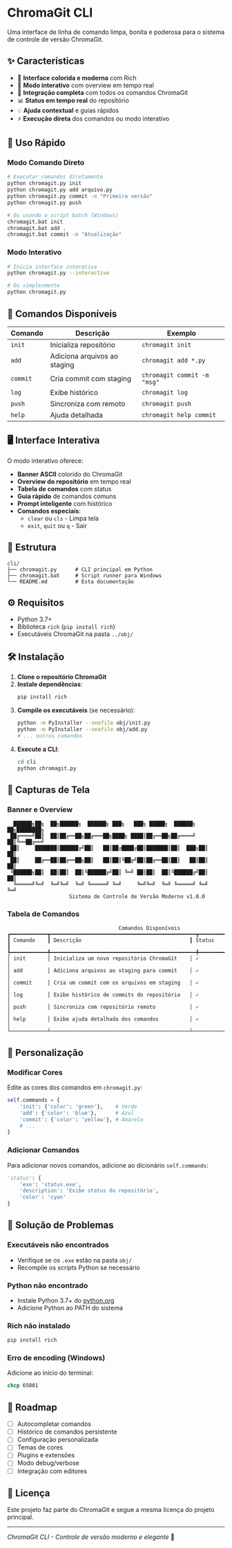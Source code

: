 # ChromaGit CLI

Uma interface de linha de comando limpa, bonita e poderosa para o sistema de controle de versão ChromaGit.

## ✨ Características

- 🎨 **Interface colorida e moderna** com Rich
- 🚀 **Modo interativo** com overview em tempo real  
- 🔧 **Integração completa** com todos os comandos ChromaGit
- 📊 **Status em tempo real** do repositório
- 💡 **Ajuda contextual** e guias rápidos
- ⚡ **Execução direta** dos comandos ou modo interativo

## 🚀 Uso Rápido

### Modo Comando Direto
```bash
# Executar comandos diretamente
python chromagit.py init
python chromagit.py add arquivo.py
python chromagit.py commit -m "Primeira versão"
python chromagit.py push

# Ou usando o script batch (Windows)
chromagit.bat init
chromagit.bat add .
chromagit.bat commit -m "Atualização"
```

### Modo Interativo
```bash
# Inicia interface interativa
python chromagit.py --interactive

# Ou simplesmente
python chromagit.py
```

## 🎯 Comandos Disponíveis

| Comando | Descrição | Exemplo |
|---------|-----------|---------|
| `init` | Inicializa repositório | `chromagit init` |
| `add` | Adiciona arquivos ao staging | `chromagit add *.py` |
| `commit` | Cria commit com staging | `chromagit commit -m "msg"` |
| `log` | Exibe histórico | `chromagit log` |
| `push` | Sincroniza com remoto | `chromagit push` |
| `help` | Ajuda detalhada | `chromagit help commit` |

## 🖥️ Interface Interativa

O modo interativo oferece:

- **Banner ASCII** colorido do ChromaGit
- **Overview do repositório** em tempo real
- **Tabela de comandos** com status
- **Guia rápido** de comandos comuns
- **Prompt inteligente** com histórico
- **Comandos especiais**:
  - `clear` ou `cls` - Limpa tela
  - `exit`, `quit` ou `q` - Sair

## 📁 Estrutura

```
cli/
├── chromagit.py      # CLI principal em Python
├── chromagit.bat     # Script runner para Windows  
└── README.md         # Esta documentação
```

## ⚙️ Requisitos

- Python 3.7+
- Biblioteca `rich` (`pip install rich`)
- Executáveis ChromaGit na pasta `../obj/`

## 🛠️ Instalação

1. **Clone o repositório ChromaGit**
2. **Instale dependências**:
   ```bash
   pip install rich
   ```
3. **Compile os executáveis** (se necessário):
   ```bash
   python -m PyInstaller --onefile obj/init.py
   python -m PyInstaller --onefile obj/add.py
   # ... outros comandos
   ```
4. **Execute a CLI**:
   ```bash
   cd cli
   python chromagit.py
   ```

## 🎨 Capturas de Tela

### Banner e Overview
```
  ██████╗██╗  ██╗██████╗  ██████╗ ███╗   ███╗ █████╗  ██████╗ ██╗████████╗
 ██╔════╝██║  ██║██╔══██╗██╔═══██╗████╗ ████║██╔══██╗██╔════╝ ██║╚══██╔══╝
 ██║     ███████║██████╔╝██║   ██║██╔████╔██║███████║██║  ███╗██║   ██║   
 ██║     ██╔══██║██╔══██╗██║   ██║██║╚██╔╝██║██╔══██║██║   ██║██║   ██║   
 ╚██████╗██║  ██║██║  ██║╚██████╔╝██║ ╚═╝ ██║██║  ██║╚██████╔╝██║   ██║   
  ╚═════╝╚═╝  ╚═╝╚═╝  ╚═╝ ╚═════╝ ╚═╝     ╚═╝╚═╝  ╚═╝ ╚═════╝ ╚═╝   ╚═╝   
                    Sistema de Controle de Versão Moderno v1.0.0
```

### Tabela de Comandos
```
                                    Comandos Disponíveis                                    
┏━━━━━━━━━━━━┳━━━━━━━━━━━━━━━━━━━━━━━━━━━━━━━━━━━━━━━━━━━━━━━┳━━━━━━━━━━┓
┃ Comando    ┃ Descrição                                   ┃ Status   ┃
┡━━━━━━━━━━━━╇━━━━━━━━━━━━━━━━━━━━━━━━━━━━━━━━━━━━━━━━━━━━━━━╇━━━━━━━━━━┩
│ init       │ Inicializa um novo repositório ChromaGit    │ ✓        │
│ add        │ Adiciona arquivos ao staging para commit    │ ✓        │
│ commit     │ Cria um commit com os arquivos em staging   │ ✓        │
│ log        │ Exibe histórico de commits do repositório   │ ✓        │
│ push       │ Sincroniza com repositório remoto           │ ✓        │
│ help       │ Exibe ajuda detalhada dos comandos          │ ✓        │
└────────────┴─────────────────────────────────────────────┴──────────┘
```

## 🔧 Personalização

### Modificar Cores
Edite as cores dos comandos em `chromagit.py`:
```python
self.commands = {
    'init': {'color': 'green'},    # Verde
    'add': {'color': 'blue'},      # Azul  
    'commit': {'color': 'yellow'}, # Amarelo
    # ...
}
```

### Adicionar Comandos
Para adicionar novos comandos, adicione ao dicionário `self.commands`:
```python
'status': {
    'exe': 'status.exe',
    'description': 'Exibe status do repositório',
    'color': 'cyan'
}
```

## 🐛 Solução de Problemas

### Executáveis não encontrados
- Verifique se os `.exe` estão na pasta `obj/`
- Recompile os scripts Python se necessário

### Python não encontrado
- Instale Python 3.7+ do [python.org](https://python.org)
- Adicione Python ao PATH do sistema

### Rich não instalado
```bash
pip install rich
```

### Erro de encoding (Windows)
Adicione ao início do terminal:
```cmd
chcp 65001
```

## 🎯 Roadmap

- [ ] Autocompletar comandos
- [ ] Histórico de comandos persistente  
- [ ] Configuração personalizada
- [ ] Temas de cores
- [ ] Plugins e extensões
- [ ] Modo debug/verbose
- [ ] Integração com editores

## 📝 Licença

Este projeto faz parte do ChromaGit e segue a mesma licença do projeto principal.

---

*ChromaGit CLI - Controle de versão moderno e elegante* 🚀
